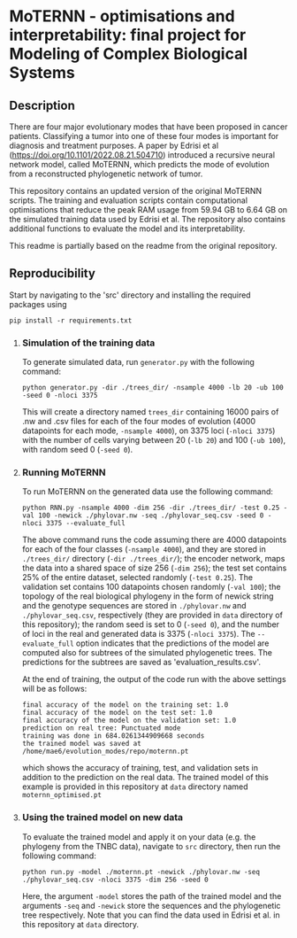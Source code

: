 # MoTERNN - optimisations and interpretability: final project for Modeling of Complex Biological Systems 
## Description
There are four major evolutionary modes that have been proposed in cancer patients. Classifying a tumor into one of these four modes is important for diagnosis and treatment purposes. A paper by Edrisi et al (https://doi.org/10.1101/2022.08.21.504710) introduced a recursive neural network model, called MoTERNN, which predicts the mode of evolution from a reconstructed phylogenetic network of tumor.

This repository contains an updated version of the original MoTERNN scripts. The training and evaluation scripts contain computational optimisations that reduce the peak RAM usage from 59.94 GB to 6.64 GB on the simulated training data used by Edrisi et al. The repository also contains additional functions to evaluate the model and its interpretability.

This readme is partially based on the readme from the original repository.
## Reproducibility
  Start by navigating to the 'src' directory and installing the required packages using
  ```
  pip install -r requirements.txt
  ```
  1. ### Simulation of the training data
     To generate simulated data, run `generator.py` with the following command:
     ```
     python generator.py -dir ./trees_dir/ -nsample 4000 -lb 20 -ub 100 -seed 0 -nloci 3375
     ```
     This will create a directory named `trees_dir` containing 16000 pairs of .nw and .csv files for each of the four modes of evolution (4000 datapoints for each mode, `-nsample 4000`), on 3375 loci (`-nloci 3375`) with the number of cells varying between 20 (`-lb 20`) and 100 (`-ub 100`), with random seed 0 (`-seed 0`).
   3. ### Running MoTERNN
      To run MoTERNN on the generated data use the following command:
      ```
      python RNN.py -nsample 4000 -dim 256 -dir ./trees_dir/ -test 0.25 -val 100 -newick ./phylovar.nw -seq ./phylovar_seq.csv -seed 0 -nloci 3375 --evaluate_full
      ```
      The above command runs the code assuming there are 4000 datapoints for each of the four classes (`-nsample 4000`), and they are stored in `./trees_dir/` directory (`-dir ./trees_dir/`); the encoder network, maps the data into a shared space of size 256 (`-dim 256`); the test set contains 25% of the entire dataset, selected randomly (`-test 0.25`). The validation set contains 100 datapoints chosen randomly (`-val 100`); the topology of the real biological phylogeny in the form of newick string and the genotype sequences are stored in `./phylovar.nw` and `./phylovar_seq.csv`, respectively (they are provided in `data` directory of this repository); the random seed is set to 0 (`-seed 0`), and the number of loci in the real and generated data is 3375 (`-nloci 3375`). The `--evaluate_full` option indicates that the predictions of the model are computed also for subtrees of the simulated phylogenetic trees. The predictions for the subtrees are saved as 'evaluation_results.csv'.

      At the end of training, the output of the code run with the above settings will be as follows:
      ```
      final accuracy of the model on the training set: 1.0
      final accuracy of the model on the test set: 1.0
      final accuracy of the model on the validation set: 1.0
      prediction on real tree: Punctuated mode
      training was done in 684.0261344909668 seconds
      the trained model was saved at /home/mae6/evolution_modes/repo/moternn.pt
      ```
      which shows the accuracy of training, test, and validation sets in addition to the prediction on the real data. The trained model of this example is provided in this repository at `data` directory named `moternn_optimised.pt`
   5. ### Using the trained model on new data
      To evaluate the trained model and apply it on your data (e.g. the phylogeny from the TNBC data), navigate to `src` directory, then run the following command:
      ```
      python run.py -model ./moternn.pt -newick ./phylovar.nw -seq ./phylovar_seq.csv -nloci 3375 -dim 256 -seed 0
      ```
      Here, the argument `-model` stores the path of the trained model and the arguments `-seq` and `-newick` store the sequences and the phylogenetic tree respectively. Note that you can find the data used in Edrisi et al. in this repository at `data` directory.
